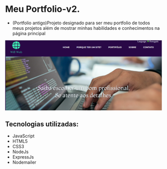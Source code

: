 # Meu Portfolio-v2.

- (Portfolio antigo)Projeto designado para ser meu portfolio de todos meus projetos além de mostrar minhas habilidades e conhecimentos na página principal

![portfolio-v2](portfolio-v2.png)
## Tecnologias utilizadas:

- JavaScript
- HTML5
- CSS3
- NodeJs
- ExpressJs
- Nodemailer